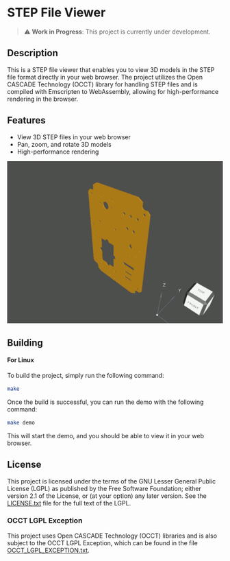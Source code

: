 # STEP File Viewer

> :warning: **Work in Progress**: This project is currently under development.

## Description

This is a STEP file viewer that enables you to view 3D models in the STEP file
format directly in your web browser. The project utilizes the Open CASCADE
Technology (OCCT) library for handling STEP files and is compiled with
Emscripten to WebAssembly, allowing for high-performance rendering in the
browser.

## Features

- View 3D STEP files in your web browser
- Pan, zoom, and rotate 3D models
- High-performance rendering

![Demo](demo.gif)

## Building

#### For Linux
To build the project, simply run the following command:

```bash
make
```

Once the build is successful, you can run the demo with the following command:

```bash
make demo
```

This will start the demo, and you should be able to view it in your web browser.


## License

This project is licensed under the terms of the GNU Lesser General Public
License (LGPL) as published by the Free Software Foundation; either version 2.1
of the License, or (at your option) any later version. See the
[LICENSE.txt](LICENSE.txt) file for the full text of the LGPL.

### OCCT LGPL Exception

This project uses Open CASCADE Technology (OCCT) libraries and is also subject
to the OCCT LGPL Exception, which can be found in the file
[OCCT_LGPL_EXCEPTION.txt](OCCT_LGPL_EXCEPTION.txt).
